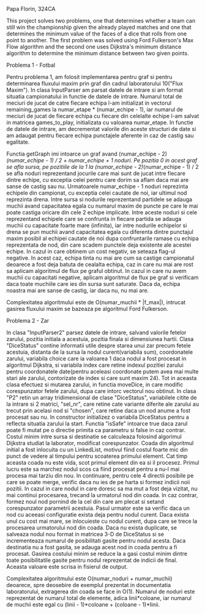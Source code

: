 Papa Florin, 324CA

This project solves two problems, one that determines whether a team can still
win the championship given the already played matches and one that determines 
the minimum value of the faces of a dice that rolls from one point to another.
The first problem was solved using Ford Fulkerson's Max Flow algorithm and the 
second one uses Dijkstra's minimum distance algorithm to determine the minimum
distance between two given points.


Problema 1 - Fotbal

Pentru problema 1, am folosit implementarea pentru graf si pentru determinarea 
fluxului maxim prin graf din cadrul laboratorului 10("Flux Maxim"). 
In clasa InputParser am parsat datele de intrare si am format situatia 
campionatului in functie de datele de intrare. Numarul total de meciuri de 
jucat de catre fiecare echipa l-am initializat in vectorul remaining_games la 
numar_etape * (numar_echipe - 1), iar numarul de meciuri de jucat de fiecare 
echipa cu fiecare din celelalte echipe l-am salvat in matricea games_to_play, 
initializata cu valoarea numar_etape. In functie de datele de intrare, am 
decrementat valorile din aceste structuri de date si am adaugat pentru fiecare 
echipa punctajele aferente in caz de castig sau egalitate.

Functia getGraph imi intoarce un graf avand 
(numar_echipe - 2)*(numar_echipe - 1) / 2 + numar_echipe + 1 noduri. Pe pozitia
0 in acest graf se afla sursa, pe pozitiile de la 1 la 
(numar_echipe - 2)*(numar_echipe - 1) / 2 se afla noduri reprezentand jocurile 
care mai sunt de jucat intre fiecare dintre echipe, cu exceptia celei pentru 
care dorim sa aflam daca mai are sanse de castig sau nu. Urmatoarele 
numar_echipe - 1 noduri reprezinta echipele din campionat, cu exceptia celei 
cautate de noi, iar ultimul nod reprezinta drena. Intre sursa si nodurile 
reprezentand partidele se adauga muchii avand capacitatea egala cu numarul 
maxim de puncte pe care le mai poate castiga oricare din cele 2 echipe 
implicate. Intre aceste noduri si cele reprezentand echipele care se confrunta 
in fiecare partida se adauga muchii cu capacitate foarte mare (infinita), iar 
intre nodurile echipelor si drena se pun muchii avand capacitatea egala cu 
diferenta dintre punctajul maxim posibil al echipei cautate de noi dupa 
confruntarile ramase cu echipa reprezentata de nod, din care scadem punctele 
deja existente ale acestei echipe. In cazul in care obtinem un cost negativ, 
se seteaza flag-ul negative. In acest caz, echipa tinta nu mai are cum sa 
castige campionatul deoarece a fost deja batuta de cealalta echipa, caz in care
nu mai are rost sa aplicam algoritmul de flux pe graful obtinut. In cazul in 
care nu avem muchii cu capacitati negative, aplicam algoritmul de flux pe graf 
si verificam daca toate muchiile care ies din sursa sunt saturate. Daca da, 
echipa noastra mai are sanse de castig, iar daca nu, nu mai are.

Complexitatea algoritmului este de O(numar_muchii * |f_max|), intrucat gasirea 
fluxului maxim se bazeaza pe algoritmul Ford Fulkerson.

Problema 2 - Zar

In clasa "InputParser2" parsez datele de intrare, salvand valorile fetelor 
zarului, pozitia initiala a acestuia, pozitia finala si dimensiunea hartii.
Clasa "DiceStatus" contine informatii utile despre starea unui zar precum 
fetele acestuia, distanta de la sursa la nodul curent(variabila sum), 
coordonatele zarului, variabila choice care ia valoarea 1 daca nodul a fost 
procesat in algoritmul Dijkstra, si variabila index care retine indexul 
pozitiei zarului pentru coordonatele date(pentru aceleasi coordonate putem 
avea mai multe stari ale zarului, contorizate de index si care sunt maxim 24). 
Tot in aceasta clasa efectuez si mutarea zarului, in functia moveDice, in care 
modific corespunzator fetele zarului, dupa care intorc vectorul nou obtinut.
In clasa "P2" retin un array tridimensional de clase "DiceStatus", variabilele 
citite de la intrare si 2 matrici, "sel_nr", care retine cate variante diferite
ale zarului au trecut prin acelasi nod si  "chosen", care retine daca un nod 
anume a fost procesat sau nu. In constructor initializez o variabila DiceStatus
pentru a reflecta situatia zarului la start.
Functia "isSafe" intoarce true daca zarul poate fi mutat pe o directie primita 
ca parametru si false in caz contrar.
Costul minim intre sursa si destinatie se calculeaza folosind algorimul 
Dijkstra studiat la laborator, modificat corespunzator. Coada din algoritmul 
initial a fost inlocuita cu un LinkedList, motivul fiind costul foarte mic din 
punct de vedere al timpului pentru scoaterea primului element. Cat timp aceasta
coada nu este vida, scot primul element din ea si il procesez. Primul lucru 
este sa marchez nodul scos ca fiind procesat pentru a nu-l mai procesa mai 
tarziu din nou. In continuare, pentru cele 4 directii posibile pe care se poate
merge, verific daca nu ies de pe harta si formez indicii noii pozitii. In cazul
in care nodul in care doresc sa ma mut a fost deja vizitat, nu mai continui 
procesarea, trecand la urmatorul nod din coada. In caz contrar, formez noul nod
pornind de la cel din care am plecat si setand corespunzator parametrii 
acestuia. Pasul urmator este sa verific daca un nod cu aceeasi configuratie 
exista deja pentru nodul curent. Daca exista unul cu cost mai mare, se 
inlocuieste cu nodul curent, dupa care se trece la procesarea urmatorului nod 
din coada. Daca nu exista duplicate, se salveaza nodul nou format in matricea 
3-D de DiceStatus si se incrementeaza numarul de posibilitati gasite pentru 
nodul acesta. Daca destinatia nu a fost gasita, se adauga acest nod in coada 
pentru a fi procesat.
Gasirea costului minim se reduce la a gasi costul minim dintre toate 
posibilitatile gasite pentru nodul reprezentat de indicii de final. Aceasta 
valoare este scrisa in fisierul de output.

Complexitatea algoritmului este O(numar_noduri + numar_muchii) deoarece, spre 
deosebire de exemplul prezentat in documentatia laboratorului, extragerea din 
coada se face in O(1).
Numarul de noduri este reprezentat de numarul total de elemente, adica 
linii*coloane, iar numarul de muchii este egal cu 
(linii - 1)*coloane + (coloane - 1)*linii.